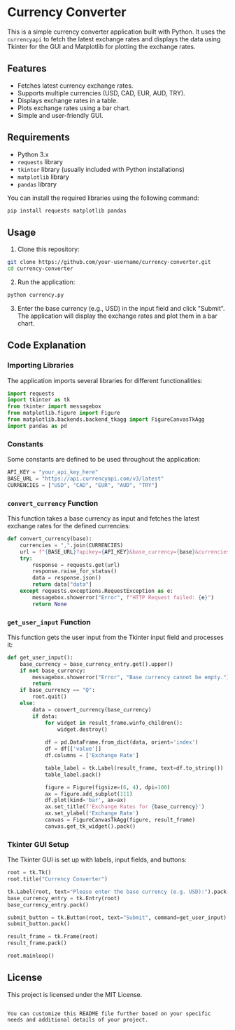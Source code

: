 


# Currency Converter

This is a simple currency converter application built with Python. It uses the `currencyapi` to fetch the latest exchange rates and displays the data using Tkinter for the GUI and Matplotlib for plotting the exchange rates.

## Features

- Fetches latest currency exchange rates.
- Supports multiple currencies (USD, CAD, EUR, AUD, TRY).
- Displays exchange rates in a table.
- Plots exchange rates using a bar chart.
- Simple and user-friendly GUI.

## Requirements

- Python 3.x
- `requests` library
- `tkinter` library (usually included with Python installations)
- `matplotlib` library
- `pandas` library

You can install the required libraries using the following command:

```sh
pip install requests matplotlib pandas
```

## Usage

1. Clone this repository:

```sh
git clone https://github.com/your-username/currency-converter.git
cd currency-converter
```

2. Run the application:

```sh
python currency.py
```

3. Enter the base currency (e.g., USD) in the input field and click "Submit". The application will display the exchange rates and plot them in a bar chart.

## Code Explanation

### Importing Libraries

The application imports several libraries for different functionalities:

```python
import requests
import tkinter as tk
from tkinter import messagebox
from matplotlib.figure import Figure
from matplotlib.backends.backend_tkagg import FigureCanvasTkAgg
import pandas as pd
```

### Constants

Some constants are defined to be used throughout the application:

```python
API_KEY = "your_api_key_here"
BASE_URL = "https://api.currencyapi.com/v3/latest"
CURRENCIES = ["USD", "CAD", "EUR", "AUD", "TRY"]
```

### `convert_currency` Function

This function takes a base currency as input and fetches the latest exchange rates for the defined currencies:

```python
def convert_currency(base):
    currencies = ",".join(CURRENCIES)
    url = f"{BASE_URL}?apikey={API_KEY}&base_currency={base}&currencies={currencies}"
    try:
        response = requests.get(url)
        response.raise_for_status()
        data = response.json()
        return data["data"]
    except requests.exceptions.RequestException as e:
        messagebox.showerror("Error", f"HTTP Request failed: {e}")
        return None
```

### `get_user_input` Function

This function gets the user input from the Tkinter input field and processes it:

```python
def get_user_input():
    base_currency = base_currency_entry.get().upper()
    if not base_currency:
        messagebox.showerror("Error", "Base currency cannot be empty.")
        return
    if base_currency == "Q":
        root.quit()
    else:
        data = convert_currency(base_currency)
        if data:
            for widget in result_frame.winfo_children():
                widget.destroy()
                
            df = pd.DataFrame.from_dict(data, orient='index')
            df = df[['value']]
            df.columns = ['Exchange Rate']

            table_label = tk.Label(result_frame, text=df.to_string())
            table_label.pack()

            figure = Figure(figsize=(6, 4), dpi=100)
            ax = figure.add_subplot(111)
            df.plot(kind='bar', ax=ax)
            ax.set_title(f'Exchange Rates for {base_currency}')
            ax.set_ylabel('Exchange Rate')
            canvas = FigureCanvasTkAgg(figure, result_frame)
            canvas.get_tk_widget().pack()
```

### Tkinter GUI Setup

The Tkinter GUI is set up with labels, input fields, and buttons:

```python
root = tk.Tk()
root.title("Currency Converter")

tk.Label(root, text="Please enter the base currency (e.g. USD):").pack()
base_currency_entry = tk.Entry(root)
base_currency_entry.pack()

submit_button = tk.Button(root, text="Submit", command=get_user_input)
submit_button.pack()

result_frame = tk.Frame(root)
result_frame.pack()

root.mainloop()
```

## License

This project is licensed under the MIT License.

```

You can customize this README file further based on your specific needs and additional details of your project.
